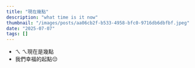 ```yaml
---
title: "現在幾點"
description: "what time is it now"
thumbnail: "/images/posts/aa06cb2f-b533-4958-bfc0-9716db6dbfbf.jpeg"
date: "2025-07-07"
tags: []
---
```

- ㄟ ㄟ現在是幾點
- 我們幸福的起點😔
